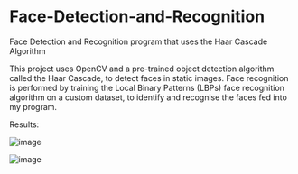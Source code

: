 # Face-Detection-and-Recognition
Face Detection and Recognition program that uses the Haar Cascade Algorithm

This project uses OpenCV and a pre-trained object detection algorithm called the Haar Cascade, to detect faces in static images. 
Face recognition is performed by training the Local Binary Patterns (LBPs) face recognition algorithm on a custom dataset, to identify and recognise the faces fed into my program.

Results:

![image](https://user-images.githubusercontent.com/107950680/221817486-11d7d6fb-3c1c-4c50-830d-0114cb9067f5.png)


![image](https://user-images.githubusercontent.com/107950680/221817810-88af77f8-49c6-49b1-98e1-0a39373b30ac.png)
